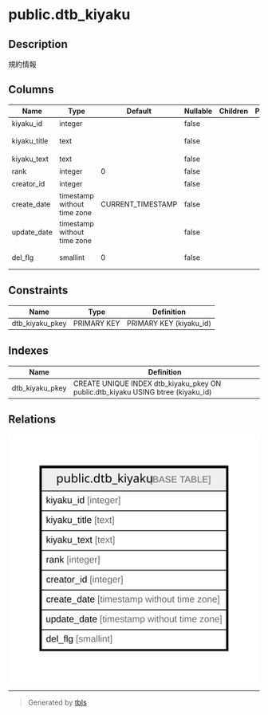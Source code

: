 # public.dtb_kiyaku

## Description

規約情報

## Columns

| Name | Type | Default | Nullable | Children | Parents | Comment |
| ---- | ---- | ------- | -------- | -------- | ------- | ------- |
| kiyaku_id | integer |  | false |  |  | 規約ID |
| kiyaku_title | text |  | false |  |  | 規約タイトル |
| kiyaku_text | text |  | false |  |  | 規約本文 |
| rank | integer | 0 | false |  |  | 表示順 |
| creator_id | integer |  | false |  |  | 作成者ID |
| create_date | timestamp without time zone | CURRENT_TIMESTAMP | false |  |  | 作成日時 |
| update_date | timestamp without time zone |  | false |  |  | 更新日時 |
| del_flg | smallint | 0 | false |  |  | 削除フラグ |

## Constraints

| Name | Type | Definition |
| ---- | ---- | ---------- |
| dtb_kiyaku_pkey | PRIMARY KEY | PRIMARY KEY (kiyaku_id) |

## Indexes

| Name | Definition |
| ---- | ---------- |
| dtb_kiyaku_pkey | CREATE UNIQUE INDEX dtb_kiyaku_pkey ON public.dtb_kiyaku USING btree (kiyaku_id) |

## Relations

![er](public.dtb_kiyaku.svg)

---

> Generated by [tbls](https://github.com/k1LoW/tbls)
